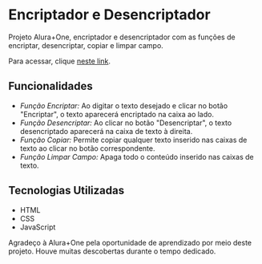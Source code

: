 # Encriptador e Desencriptador

Projeto Alura+One, encriptador e desencriptador com as funções de encriptar, desencriptar, copiar e limpar campo.

Para acessar, clique [neste link](https://carlosmoronisud.github.io/projetosAlura/).

## Funcionalidades

- *Função Encriptar:* Ao digitar o texto desejado e clicar no botão "Encriptar", o texto aparecerá encriptado na caixa ao lado.
- *Função Desencriptar:* Ao clicar no botão "Desencriptar", o texto desencriptado aparecerá na caixa de texto à direita.
- *Função Copiar:* Permite copiar qualquer texto inserido nas caixas de texto ao clicar no botão correspondente.
- *Função Limpar Campo:* Apaga todo o conteúdo inserido nas caixas de texto.

## Tecnologias Utilizadas

- HTML
- CSS
- JavaScript

Agradeço à Alura+One pela oportunidade de aprendizado por meio deste projeto. Houve muitas descobertas durante o tempo dedicado.
